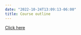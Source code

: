 ```yaml
---
date: "2022-10-24T13:09:13-06:00"
title: Course outline
---
```


[Click here](/STA331_2_0_StochasticProcesses_2023.pdf)
